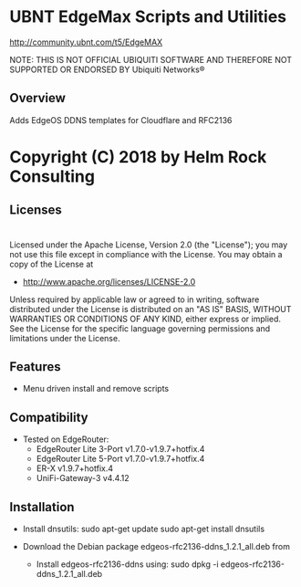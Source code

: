 # UBNT EdgeMax Scripts and Utilities
http://community.ubnt.com/t5/EdgeMAX

NOTE: THIS IS NOT OFFICIAL UBIQUITI SOFTWARE AND THEREFORE NOT SUPPORTED OR ENDORSED BY Ubiquiti Networks®

## Overview
Adds EdgeOS DDNS templates for Cloudflare and RFC2136

# Copyright (C) 2018 by Helm Rock Consulting

## Licenses
#
Licensed under the Apache License, Version 2.0 (the "License");
you may not use this file except in compliance with the License.
You may obtain a copy of the License at

* http://www.apache.org/licenses/LICENSE-2.0

Unless required by applicable law or agreed to in writing, software
distributed under the License is distributed on an "AS IS" BASIS,
WITHOUT WARRANTIES OR CONDITIONS OF ANY KIND, either express or implied.
See the License for the specific language governing permissions and
limitations under the License.

## Features
* Menu driven install and remove scripts

## Compatibility
* Tested on EdgeRouter:
  - EdgeRouter Lite 3-Port v1.7.0-v1.9.7+hotfix.4
  - EdgeRouter Lite 5-Port v1.7.0-v1.9.7+hotfix.4
  - ER-X v1.9.7+hotfix.4
  - UniFi-Gateway-3 v4.4.12

## Installation
* Install dnsutils:
        sudo apt-get update
        sudo apt-get install dnsutils

* Download the Debian package edgeos-rfc2136-ddns_1.2.1_all.deb from <TODO URL>
  - Install edgeos-rfc2136-ddns using:
        sudo dpkg -i edgeos-rfc2136-ddns_1.2.1_all.deb
